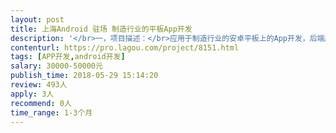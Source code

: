 ```yaml
---                
layout: post       
title: 上海Android 驻场 制造行业的平板App开发           
description: '</br>一，项目描述：</br>应用于制造行业的安卓平板上的App开发，后端服务器和UI已有，需要相应的app开发</br></br>二，主要功能点：</br>个人主页，设备监控，历史数据，超限统计，巡检跟踪(拍照上传)，紧急维修，急修跟踪，维护保养，维保跟踪，用户信息和登录等</br></br>三，参考产品：</br>无</br></br>四，人员要求：</br>1.至少两年以上Android开发经验，能独立完成功能模块开发和单元测试；</br>2.有一定的代码框架设计能力，熟悉常用设计模式；</br>3. 有解决问题的能力</br>4. 地点：上海漕河泾开发区驻场开发</br>5. 周期：30-45天</br>'     
contenturl: https://pro.lagou.com/project/8151.html      
tags: [APP开发,android开发]            
salary: 30000-50000元          
publish_time: 2018-05-29 15:14:20         
review: 493人                   
apply: 3人                   
recommend: 0人                   
time_range: 1-3个月              
---                 
```

